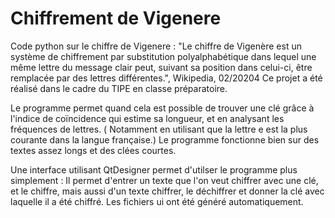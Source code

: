 # Chiffrement de Vigenere
Code python sur le chiffre de Vigenere : "Le chiffre de Vigenère est un système de chiffrement par substitution polyalphabétique dans lequel une même lettre du message clair peut, suivant sa position dans celui-ci, être remplacée par des lettres différentes.", Wikipedia, 02/20204
Ce projet a été réalisé dans le cadre du TIPE en classe préparatoire.

Le programme permet quand cela est possible de trouver une clé  grâce à l'indice de coïncidence qui estime sa longueur, et en analysant les fréquences de lettres. ( Notamment en utilisant que la lettre e est la plus courante dans la langue française.) Le programme fonctionne bien sur des textes assez longs et des clées courtes.

Une interface utilisant QtDesigner permet d'utilser le programme plus simplement : Il permet d'entrer un texte que l'on veut chiffrer avec une clé, et le chiffre, mais aussi d'un texte chiffrer, le déchiffrer et donner la clé avec laquelle il a été chiffré. Les fichiers ui ont été généré automatiquement. 

